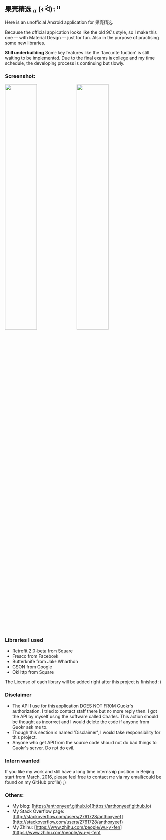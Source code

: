 ## 果壳精选 ₍₍ (ง ᐛ)ว ⁾⁾

Here is an unofficial Android application for 果壳精选.

Because the official application looks like the old 90's style, so I make this one -- with Material Design -- just for fun. Also in the purpose of practising some new libraries.

**Still underbuilding**
Some key features like the 'favourite fuction' is still waiting to be implemented. Due to the final exams in college and my time schedule, the developing process is continuing but slowly.



### Screenshot:

<img src="http://7vijxa.com1.z0.glb.clouddn.com/IMG_2015-12-10%2015%3A22%3A19.jpg" width="45%" />
<img src="http://7vijxa.com1.z0.glb.clouddn.com/IMG_2016-01-05%2022%3A47%3A58.jpg" width="45%" />

### Libraries I used
- Retrofit 2.0-beta from Square
- Fresco from Facebook
- Butterknife from Jake Wharthon
- GSON from Google
- OkHttp from Square

The License of each library will be added right after this project is finished :)

### Disclaimer
- The API I use for this application DOES NOT FROM Guokr's authorization. I tried to contact staff there but no more reply then. I got the API by myself using the software called Charles. This action should be thought as incorrect and I would delete the code if anyone from Guokr ask me to.
- Though this section is named 'Disclaimer', I would take responsibility for this project.
- Anyone who get API from the source code should not do bad things to Guokr's server. Do not do evil.
 

### Intern wanted
If you like my work and still have a long time internship position in Beijing start from March, 2016, please feel free to contact me via my email(could be found on my GitHub profile) 
;)

### Others:
- My blog: [https://anthonyeef.github.io](https://anthonyeef.github.io)
- My Stack Overflow page: [http://stackoverflow.com/users/2761728/anthonyeef](http://stackoverflow.com/users/2761728/anthonyeef)
- My Zhihu: [https://www.zhihu.com/people/wu-yi-fen](https://www.zhihu.com/people/wu-yi-fen)
